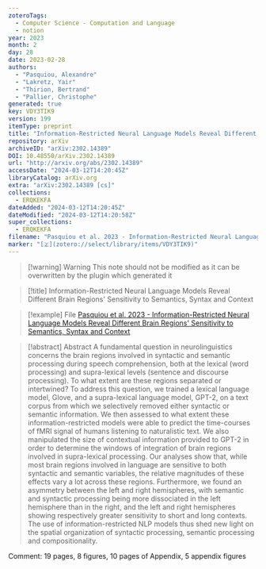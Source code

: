 ```yaml
---
zoteroTags:
  - Computer Science - Computation and Language
  - notion
year: 2023
month: 2
day: 28
date: 2023-02-28
authors:
  - "Pasquiou, Alexandre"
  - "Lakretz, Yair"
  - "Thirion, Bertrand"
  - "Pallier, Christophe"
generated: true
key: VDY3TIK9
version: 199
itemType: preprint
title: "Information-Restricted Neural Language Models Reveal Different Brain Regions' Sensitivity to Semantics, Syntax and Context"
repository: arXiv
archiveID: "arXiv:2302.14389"
DOI: 10.48550/arXiv.2302.14389
url: "http://arxiv.org/abs/2302.14389"
accessDate: "2024-03-12T14:20:45Z"
libraryCatalog: arXiv.org
extra: "arXiv:2302.14389 [cs]"
collections:
  - ERQKEKFA
dateAdded: "2024-03-12T14:20:45Z"
dateModified: "2024-03-12T14:20:58Z"
super_collections:
  - ERQKEKFA
filename: "Pasquiou et al. 2023 - Information-Restricted Neural Language Models Reveal Different Brain Regions' Sensitivity to Semantics, Syntax and Context"
marker: "[🇿](zotero://select/library/items/VDY3TIK9)"
---
```


>[!warning] Warning
> This note should not be modified as it can be overwritten by the plugin which generated it

> [!title] Information-Restricted Neural Language Models Reveal Different Brain Regions' Sensitivity to Semantics, Syntax and Context

> [!example] File
> [Pasquiou et al. 2023 - Information-Restricted Neural Language Models Reveal Different Brain Regions' Sensitivity to Semantics, Syntax and Context](Pasquiou%20et%20al.%202023%20-%20Information-Restricted%20Neural%20Language%20Models%20Reveal%20Different%20Brain%20Regions'%20Sensitivity%20to%20Semantics,%20Syntax%20and%20Context.pdf)

> [!abstract] Abstract
> A fundamental question in neurolinguistics concerns the brain regions involved in syntactic and semantic processing during speech comprehension, both at the lexical (word processing) and supra-lexical levels (sentence and discourse processing). To what extent are these regions separated or intertwined? To address this question, we trained a lexical language model, Glove, and a supra-lexical language model, GPT-2, on a text corpus from which we selectively removed either syntactic or semantic information. We then assessed to what extent these information-restricted models were able to predict the time-courses of fMRI signal of humans listening to naturalistic text. We also manipulated the size of contextual information provided to GPT-2 in order to determine the windows of integration of brain regions involved in supra-lexical processing. Our analyses show that, while most brain regions involved in language are sensitive to both syntactic and semantic variables, the relative magnitudes of these effects vary a lot across these regions. Furthermore, we found an asymmetry between the left and right hemispheres, with semantic and syntactic processing being more dissociated in the left hemisphere than in the right, and the left and right hemispheres showing respectively greater sensitivity to short and long contexts. The use of information-restricted NLP models thus shed new light on the spatial organization of syntactic processing, semantic processing and compositionality.

Comment: 19 pages, 8 figures, 10 pages of Appendix, 5 appendix figures

